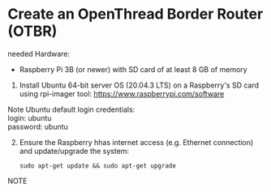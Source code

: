 # Create an OpenThread Border Router (OTBR)

needed Hardware:
- Raspberry Pi 3B (or newer) with SD card of at least 8 GB of memory


1. Install Ubuntu 64-bit server OS (20.04.3 LTS) on a Raspberry's SD card using rpi-imager tool:
   https://www.raspberrypi.com/software
 
Note 
Ubuntu default login credentials:  
login: ubuntu   
password: ubuntu


2. Ensure the Raspberry hhas internet access (e.g. Ethernet connection) and update/upgrade the system:

       sudo apt-get update && sudo apt-get upgrade

NOTE
